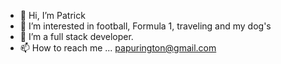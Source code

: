 - 👋 Hi, I’m Patrick
- 👀 I’m interested in football, Formula 1, traveling and my dog's
- 🌱 I’m a full stack developer. 
- 📫 How to reach me ... papurington@gmail.com


